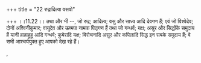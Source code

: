 +++
title = "22 रुद्रादित्या वसवो"

+++
।।11.22।। तथा और भी --, जो रुद्र; आदित्य; वसु और साध्य आदि देवगण हैं; एवं
जो विश्वेदेव; दोनों अश्विनीकुमार; वायुदेव और ऊष्मपा नामक पितृगण हैं तथा
जो गन्धर्व; यक्ष; असुर और सिद्धोंके समुदाय हैं यानी हाहाहूहू आदि
गन्धर्व; कुबेरादि यक्ष; विरोचनादि असुर और कपिलादि सिद्ध इन सबके समुदाय
हैं; वे सभी आश्चर्ययुक्त हुए आपको देख रहे हैं।  
  
,
